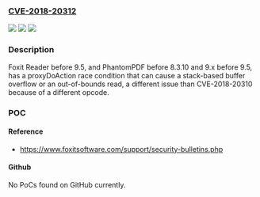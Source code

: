 ### [CVE-2018-20312](https://cve.mitre.org/cgi-bin/cvename.cgi?name=CVE-2018-20312)
![](https://img.shields.io/static/v1?label=Product&message=n%2Fa&color=blue)
![](https://img.shields.io/static/v1?label=Version&message=n%2Fa&color=blue)
![](https://img.shields.io/static/v1?label=Vulnerability&message=n%2Fa&color=brighgreen)

### Description

Foxit Reader before 9.5, and PhantomPDF before 8.3.10 and 9.x before 9.5, has a proxyDoAction race condition that can cause a stack-based buffer overflow or an out-of-bounds read, a different issue than CVE-2018-20310 because of a different opcode.

### POC

#### Reference
- https://www.foxitsoftware.com/support/security-bulletins.php

#### Github
No PoCs found on GitHub currently.

